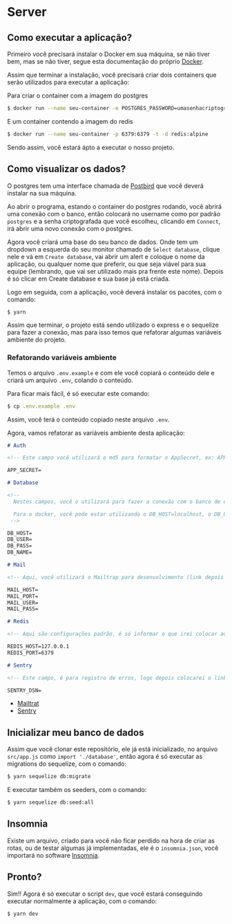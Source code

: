 # Server

## Como executar a aplicação?

Primeiro você precisará instalar o Docker em sua máquina, se não tiver bem, mas se não tiver, segue esta documentação do próprio [Docker](https://docs.docker.com/install/).

Assim que terminar a instalação, você precisará criar dois containers que serão utilizados para executar a aplicação:

Para criar o container com a imagem do postgres

```sh
$ docker run --name seu-container -e POSTGRES_PASSWORD=umasenhacriptografada -p 5432:5432 -t -d postgres
```

E um container contendo a imagem do redis

```sh
$ docker run --name seu-container -p 6379:6379 -t -d redis:alpine
```

Sendo assim, você estará ápto a executar o nosso projeto.

## Como visualizar os dados?

O postgres tem uma interface chamada de [Postbird](https://www.electronjs.org/apps/postbird) que você deverá instalar na sua máquina.

Ao abrir o programa, estando o container do postgres rodando, você abrirá uma conexão com o banco, então colocará no username como por padrão `postgres` e a senha criptografada que você escolheu, clicando em `Connect`, irá abrir uma novo conexão com o postgres.

Agora você criará uma base do seu banco de dados. Onde tem um dropdown a esquerda do seu monitor chamado de `Select database`, clique nele e vá em `Create database`, vai abrir um alert e coloque o nome da aplicação, ou qualquer nome que preferir, ou que seja viável para sua equipe (lembrando, que vai ser utilizado mais pra frente este nome). Depois é só clicar em Create database e sua base já está criada.

Logo em seguida, com a aplicação, você deverá instalar os pacotes, com o comando:

```js
$ yarn
```

Assim que terminar, o projeto está sendo utilizado o express e o sequelize para fazer a conexão, mas para isso temos que refatorar algumas variáveis ambiente do projeto.

### Refatorando variáveis ambiente

Temos o arquivo `.env.example` e com ele você copiará o conteúdo dele e criará um arquivo `.env`, colando o conteúdo.

Para ficar mais fácil, é só executar este comando:

```js
$ cp .env.example .env
```

Assim, você terá o conteúdo copiado neste arquivo `.env`.

Agora, vamos refatorar as variáveis ambiente desta aplicação:

```md
# Auth

<!-- Este campo você utilizará o md5 para formatar o AppSecret, ex: APP_SECRET=liadknfjnasdfuh234jb4b5kj2345 -->

APP_SECRET=

# Database

<!--
  Nestes campos, você o utilizará para fazer a conexão com o banco de dados.

  Para o docker, você pode estar utilizando o DB_HOST=localhost, o DB_USER=postgres que é o padrão, o DB_PASS=senhacriptografada que você colocou quando criou o container e o DB_NAME=namedoseudatabase, foi para este momento que precisariamos do nome do seu database.
 -->

DB_HOST=
DB_USER=
DB_PASS=
DB_NAME=

# Mail

<!-- Aqui, você utilizará o Mailtrap para desenvolvimento (link depois deste script), ao se logar, você criará uma inbox, apenas colocando o nome dela e clicando no botão ao lado. Logo em seguida, ele te informará as configurações smtp, que serão utilizadas -->

MAIL_HOST=
MAIL_PORT=
MAIL_USER=
MAIL_PASS=

# Redis

<!-- Aqui são configurações padrão, é só informar o que irei colocar aqui que ele vai funcionar -->

REDIS_HOST=127.0.0.1
REDIS_PORT=6379

# Sentry

<!-- Este campo, é para registro de erros, logo depois colocarei o link para você ter essa url no seu projeto -->

SENTRY_DSN=
```

- [Mailtrat](https://maitrap.io)
- [Sentry](https://sentry.io/welcome/)

## Inicializar meu banco de dados

Assim que você clonar este repositório, ele já está inicializado, no arquivo `src/app.js` como `import './database'`, então agora é só executar as migrations do sequelize, com o comando:

```sh
$ yarn sequelize db:migrate
```

E executar também os seeders, com o comando:

```sh
$ yarn sequelize db:seed:all
```

## Insomnia

Existe um arquivo, criado para você não ficar perdido na hora de criar as rotas, ou de testar algumas já implementadas, ele é o `insomnia.json`, você importará no software [Insomnia](https://insomnia.rest).

## Pronto?

Sim!! Agora é só executar o script `dev`, que você estará conseguindo executar normalmente a aplicação, com o comando:

```sh
$ yarn dev
```
